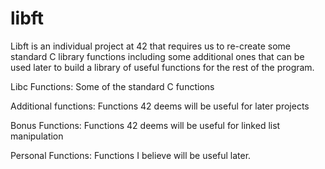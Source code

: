 # libft

Libft is an individual project at 42 that requires us to re-create some standard C library functions including some additional ones that can be used later to build a library of useful functions for the rest of the program.

Libc Functions: Some of the standard C functions

Additional functions: Functions 42 deems will be useful for later projects

Bonus Functions: Functions 42 deems will be useful for linked list manipulation

Personal Functions: Functions I believe will be useful later.

